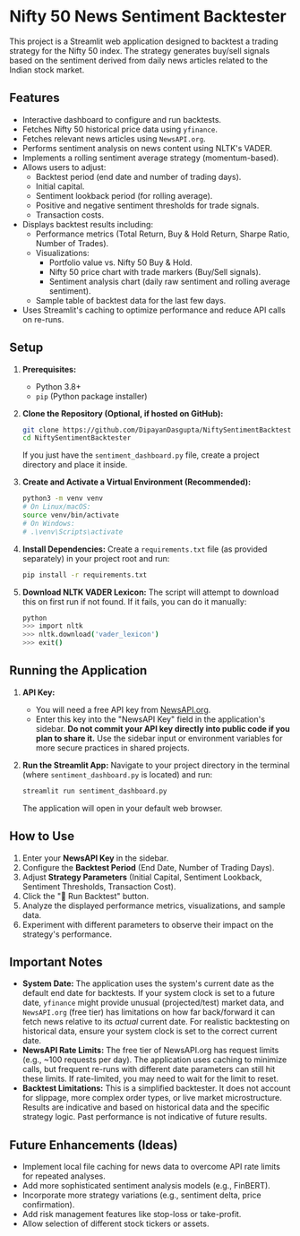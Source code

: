# Nifty 50 News Sentiment Backtester

This project is a Streamlit web application designed to backtest a trading strategy for the Nifty 50 index. The strategy generates buy/sell signals based on the sentiment derived from daily news articles related to the Indian stock market.

## Features

*   Interactive dashboard to configure and run backtests.
*   Fetches Nifty 50 historical price data using `yfinance`.
*   Fetches relevant news articles using `NewsAPI.org`.
*   Performs sentiment analysis on news content using NLTK's VADER.
*   Implements a rolling sentiment average strategy (momentum-based).
*   Allows users to adjust:
    *   Backtest period (end date and number of trading days).
    *   Initial capital.
    *   Sentiment lookback period (for rolling average).
    *   Positive and negative sentiment thresholds for trade signals.
    *   Transaction costs.
*   Displays backtest results including:
    *   Performance metrics (Total Return, Buy & Hold Return, Sharpe Ratio, Number of Trades).
    *   Visualizations:
        *   Portfolio value vs. Nifty 50 Buy & Hold.
        *   Nifty 50 price chart with trade markers (Buy/Sell signals).
        *   Sentiment analysis chart (daily raw sentiment and rolling average sentiment).
    *   Sample table of backtest data for the last few days.
*   Uses Streamlit's caching to optimize performance and reduce API calls on re-runs.

## Setup

1.  **Prerequisites:**
    *   Python 3.8+
    *   `pip` (Python package installer)

2.  **Clone the Repository (Optional, if hosted on GitHub):**
    ```bash
    git clone https://github.com/DipayanDasgupta/NiftySentimentBacktester.git
    cd NiftySentimentBacktester
    ```
    If you just have the `sentiment_dashboard.py` file, create a project directory and place it inside.

3.  **Create and Activate a Virtual Environment (Recommended):**
    ```bash
    python3 -m venv venv
    # On Linux/macOS:
    source venv/bin/activate
    # On Windows:
    # .\venv\Scripts\activate
    ```

4.  **Install Dependencies:**
    Create a `requirements.txt` file (as provided separately) in your project root and run:
    ```bash
    pip install -r requirements.txt
    ```

5.  **Download NLTK VADER Lexicon:**
    The script will attempt to download this on first run if not found. If it fails, you can do it manually:
    ```bash
    python
    >>> import nltk
    >>> nltk.download('vader_lexicon')
    >>> exit()
    ```

## Running the Application

1.  **API Key:**
    *   You will need a free API key from [NewsAPI.org](https://newsapi.org/).
    *   Enter this key into the "NewsAPI Key" field in the application's sidebar. **Do not commit your API key directly into public code if you plan to share it.** Use the sidebar input or environment variables for more secure practices in shared projects.

2.  **Run the Streamlit App:**
    Navigate to your project directory in the terminal (where `sentiment_dashboard.py` is located) and run:
    ```bash
    streamlit run sentiment_dashboard.py
    ```
    The application will open in your default web browser.

## How to Use

1.  Enter your **NewsAPI Key** in the sidebar.
2.  Configure the **Backtest Period** (End Date, Number of Trading Days).
3.  Adjust **Strategy Parameters** (Initial Capital, Sentiment Lookback, Sentiment Thresholds, Transaction Cost).
4.  Click the "🚀 Run Backtest" button.
5.  Analyze the displayed performance metrics, visualizations, and sample data.
6.  Experiment with different parameters to observe their impact on the strategy's performance.

## Important Notes

*   **System Date:** The application uses the system's current date as the default end date for backtests. If your system clock is set to a future date, `yfinance` might provide unusual (projected/test) market data, and `NewsAPI.org` (free tier) has limitations on how far back/forward it can fetch news relative to its *actual* current date. For realistic backtesting on historical data, ensure your system clock is set to the correct current date.
*   **NewsAPI Rate Limits:** The free tier of NewsAPI.org has request limits (e.g., ~100 requests per day). The application uses caching to minimize calls, but frequent re-runs with different date parameters can still hit these limits. If rate-limited, you may need to wait for the limit to reset.
*   **Backtest Limitations:** This is a simplified backtester. It does not account for slippage, more complex order types, or live market microstructure. Results are indicative and based on historical data and the specific strategy logic. Past performance is not indicative of future results.

## Future Enhancements (Ideas)

*   Implement local file caching for news data to overcome API rate limits for repeated analyses.
*   Add more sophisticated sentiment analysis models (e.g., FinBERT).
*   Incorporate more strategy variations (e.g., sentiment delta, price confirmation).
*   Add risk management features like stop-loss or take-profit.
*   Allow selection of different stock tickers or assets.
